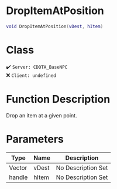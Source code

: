 # DropItemAtPosition
```lua
void DropItemAtPosition(vDest, hItem)
```
# Class
✔️ `Server: CDOTA_BaseNPC`  
❌ `Client: undefined`  

# Function Description
Drop an item at a given point.
# Parameters
Type|Name|Description
--|--|--
Vector|vDest|No Description Set
handle|hItem|No Description Set
